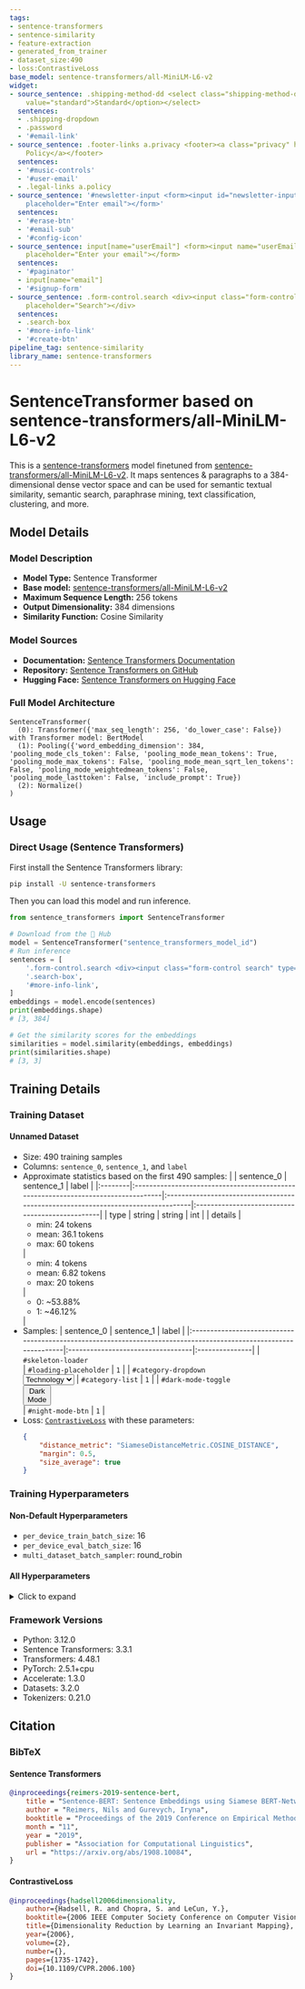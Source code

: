 ```yaml
---
tags:
- sentence-transformers
- sentence-similarity
- feature-extraction
- generated_from_trainer
- dataset_size:490
- loss:ContrastiveLoss
base_model: sentence-transformers/all-MiniLM-L6-v2
widget:
- source_sentence: .shipping-method-dd <select class="shipping-method-dd"><option
    value="standard">Standard</option></select>
  sentences:
  - .shipping-dropdown
  - .password
  - '#email-link'
- source_sentence: .footer-links a.privacy <footer><a class="privacy" href="/privacy">Privacy
    Policy</a></footer>
  sentences:
  - '#music-controls'
  - '#user-email'
  - .legal-links a.policy
- source_sentence: '#newsletter-input <form><input id="newsletter-input" type="email"
    placeholder="Enter email"></form>'
  sentences:
  - '#erase-btn'
  - '#email-sub'
  - '#config-icon'
- source_sentence: input[name="userEmail"] <form><input name="userEmail" type="email"
    placeholder="Enter your email"></form>
  sentences:
  - '#paginator'
  - input[name="email"]
  - '#signup-form'
- source_sentence: .form-control.search <div><input class="form-control search" type="text"
    placeholder="Search"></div>
  sentences:
  - .search-box
  - '#more-info-link'
  - '#create-btn'
pipeline_tag: sentence-similarity
library_name: sentence-transformers
---
```


# SentenceTransformer based on sentence-transformers/all-MiniLM-L6-v2

This is a [sentence-transformers](https://www.SBERT.net) model finetuned from [sentence-transformers/all-MiniLM-L6-v2](https://huggingface.co/sentence-transformers/all-MiniLM-L6-v2). It maps sentences & paragraphs to a 384-dimensional dense vector space and can be used for semantic textual similarity, semantic search, paraphrase mining, text classification, clustering, and more.

## Model Details

### Model Description
- **Model Type:** Sentence Transformer
- **Base model:** [sentence-transformers/all-MiniLM-L6-v2](https://huggingface.co/sentence-transformers/all-MiniLM-L6-v2) <!-- at revision fa97f6e7cb1a59073dff9e6b13e2715cf7475ac9 -->
- **Maximum Sequence Length:** 256 tokens
- **Output Dimensionality:** 384 dimensions
- **Similarity Function:** Cosine Similarity
<!-- - **Training Dataset:** Unknown -->
<!-- - **Language:** Unknown -->
<!-- - **License:** Unknown -->

### Model Sources

- **Documentation:** [Sentence Transformers Documentation](https://sbert.net)
- **Repository:** [Sentence Transformers on GitHub](https://github.com/UKPLab/sentence-transformers)
- **Hugging Face:** [Sentence Transformers on Hugging Face](https://huggingface.co/models?library=sentence-transformers)

### Full Model Architecture

```
SentenceTransformer(
  (0): Transformer({'max_seq_length': 256, 'do_lower_case': False}) with Transformer model: BertModel 
  (1): Pooling({'word_embedding_dimension': 384, 'pooling_mode_cls_token': False, 'pooling_mode_mean_tokens': True, 'pooling_mode_max_tokens': False, 'pooling_mode_mean_sqrt_len_tokens': False, 'pooling_mode_weightedmean_tokens': False, 'pooling_mode_lasttoken': False, 'include_prompt': True})
  (2): Normalize()
)
```

## Usage

### Direct Usage (Sentence Transformers)

First install the Sentence Transformers library:

```bash
pip install -U sentence-transformers
```

Then you can load this model and run inference.
```python
from sentence_transformers import SentenceTransformer

# Download from the 🤗 Hub
model = SentenceTransformer("sentence_transformers_model_id")
# Run inference
sentences = [
    '.form-control.search <div><input class="form-control search" type="text" placeholder="Search"></div>',
    '.search-box',
    '#more-info-link',
]
embeddings = model.encode(sentences)
print(embeddings.shape)
# [3, 384]

# Get the similarity scores for the embeddings
similarities = model.similarity(embeddings, embeddings)
print(similarities.shape)
# [3, 3]
```

<!--
### Direct Usage (Transformers)

<details><summary>Click to see the direct usage in Transformers</summary>

</details>
-->

<!--
### Downstream Usage (Sentence Transformers)

You can finetune this model on your own dataset.

<details><summary>Click to expand</summary>

</details>
-->

<!--
### Out-of-Scope Use

*List how the model may foreseeably be misused and address what users ought not to do with the model.*
-->

<!--
## Bias, Risks and Limitations

*What are the known or foreseeable issues stemming from this model? You could also flag here known failure cases or weaknesses of the model.*
-->

<!--
### Recommendations

*What are recommendations with respect to the foreseeable issues? For example, filtering explicit content.*
-->

## Training Details

### Training Dataset

#### Unnamed Dataset


* Size: 490 training samples
* Columns: <code>sentence_0</code>, <code>sentence_1</code>, and <code>label</code>
* Approximate statistics based on the first 490 samples:
  |         | sentence_0                                                                        | sentence_1                                                                       | label                                           |
  |:--------|:----------------------------------------------------------------------------------|:---------------------------------------------------------------------------------|:------------------------------------------------|
  | type    | string                                                                            | string                                                                           | int                                             |
  | details | <ul><li>min: 24 tokens</li><li>mean: 36.1 tokens</li><li>max: 60 tokens</li></ul> | <ul><li>min: 4 tokens</li><li>mean: 6.82 tokens</li><li>max: 20 tokens</li></ul> | <ul><li>0: ~53.88%</li><li>1: ~46.12%</li></ul> |
* Samples:
  | sentence_0                                                                                                       | sentence_1                        | label          |
  |:-----------------------------------------------------------------------------------------------------------------|:----------------------------------|:---------------|
  | <code>#skeleton-loader <div><div id="skeleton-loader" aria-busy="true"></div></div></code>                       | <code>#loading-placeholder</code> | <code>1</code> |
  | <code>#category-dropdown <select id="category-dropdown"><option value="tech">Technology</option></select></code> | <code>#category-list</code>       | <code>1</code> |
  | <code>#dark-mode-toggle <div><button id="dark-mode-toggle" aria-pressed="false">Dark Mode</button></div></code>  | <code>#night-mode-btn</code>      | <code>1</code> |
* Loss: [<code>ContrastiveLoss</code>](https://sbert.net/docs/package_reference/sentence_transformer/losses.html#contrastiveloss) with these parameters:
  ```json
  {
      "distance_metric": "SiameseDistanceMetric.COSINE_DISTANCE",
      "margin": 0.5,
      "size_average": true
  }
  ```

### Training Hyperparameters
#### Non-Default Hyperparameters

- `per_device_train_batch_size`: 16
- `per_device_eval_batch_size`: 16
- `multi_dataset_batch_sampler`: round_robin

#### All Hyperparameters
<details><summary>Click to expand</summary>

- `overwrite_output_dir`: False
- `do_predict`: False
- `eval_strategy`: no
- `prediction_loss_only`: True
- `per_device_train_batch_size`: 16
- `per_device_eval_batch_size`: 16
- `per_gpu_train_batch_size`: None
- `per_gpu_eval_batch_size`: None
- `gradient_accumulation_steps`: 1
- `eval_accumulation_steps`: None
- `torch_empty_cache_steps`: None
- `learning_rate`: 5e-05
- `weight_decay`: 0.0
- `adam_beta1`: 0.9
- `adam_beta2`: 0.999
- `adam_epsilon`: 1e-08
- `max_grad_norm`: 1
- `num_train_epochs`: 3
- `max_steps`: -1
- `lr_scheduler_type`: linear
- `lr_scheduler_kwargs`: {}
- `warmup_ratio`: 0.0
- `warmup_steps`: 0
- `log_level`: passive
- `log_level_replica`: warning
- `log_on_each_node`: True
- `logging_nan_inf_filter`: True
- `save_safetensors`: True
- `save_on_each_node`: False
- `save_only_model`: False
- `restore_callback_states_from_checkpoint`: False
- `no_cuda`: False
- `use_cpu`: False
- `use_mps_device`: False
- `seed`: 42
- `data_seed`: None
- `jit_mode_eval`: False
- `use_ipex`: False
- `bf16`: False
- `fp16`: False
- `fp16_opt_level`: O1
- `half_precision_backend`: auto
- `bf16_full_eval`: False
- `fp16_full_eval`: False
- `tf32`: None
- `local_rank`: 0
- `ddp_backend`: None
- `tpu_num_cores`: None
- `tpu_metrics_debug`: False
- `debug`: []
- `dataloader_drop_last`: False
- `dataloader_num_workers`: 0
- `dataloader_prefetch_factor`: None
- `past_index`: -1
- `disable_tqdm`: False
- `remove_unused_columns`: True
- `label_names`: None
- `load_best_model_at_end`: False
- `ignore_data_skip`: False
- `fsdp`: []
- `fsdp_min_num_params`: 0
- `fsdp_config`: {'min_num_params': 0, 'xla': False, 'xla_fsdp_v2': False, 'xla_fsdp_grad_ckpt': False}
- `fsdp_transformer_layer_cls_to_wrap`: None
- `accelerator_config`: {'split_batches': False, 'dispatch_batches': None, 'even_batches': True, 'use_seedable_sampler': True, 'non_blocking': False, 'gradient_accumulation_kwargs': None}
- `deepspeed`: None
- `label_smoothing_factor`: 0.0
- `optim`: adamw_torch
- `optim_args`: None
- `adafactor`: False
- `group_by_length`: False
- `length_column_name`: length
- `ddp_find_unused_parameters`: None
- `ddp_bucket_cap_mb`: None
- `ddp_broadcast_buffers`: False
- `dataloader_pin_memory`: True
- `dataloader_persistent_workers`: False
- `skip_memory_metrics`: True
- `use_legacy_prediction_loop`: False
- `push_to_hub`: False
- `resume_from_checkpoint`: None
- `hub_model_id`: None
- `hub_strategy`: every_save
- `hub_private_repo`: None
- `hub_always_push`: False
- `gradient_checkpointing`: False
- `gradient_checkpointing_kwargs`: None
- `include_inputs_for_metrics`: False
- `include_for_metrics`: []
- `eval_do_concat_batches`: True
- `fp16_backend`: auto
- `push_to_hub_model_id`: None
- `push_to_hub_organization`: None
- `mp_parameters`: 
- `auto_find_batch_size`: False
- `full_determinism`: False
- `torchdynamo`: None
- `ray_scope`: last
- `ddp_timeout`: 1800
- `torch_compile`: False
- `torch_compile_backend`: None
- `torch_compile_mode`: None
- `dispatch_batches`: None
- `split_batches`: None
- `include_tokens_per_second`: False
- `include_num_input_tokens_seen`: False
- `neftune_noise_alpha`: None
- `optim_target_modules`: None
- `batch_eval_metrics`: False
- `eval_on_start`: False
- `use_liger_kernel`: False
- `eval_use_gather_object`: False
- `average_tokens_across_devices`: False
- `prompts`: None
- `batch_sampler`: batch_sampler
- `multi_dataset_batch_sampler`: round_robin

</details>

### Framework Versions
- Python: 3.12.0
- Sentence Transformers: 3.3.1
- Transformers: 4.48.1
- PyTorch: 2.5.1+cpu
- Accelerate: 1.3.0
- Datasets: 3.2.0
- Tokenizers: 0.21.0

## Citation

### BibTeX

#### Sentence Transformers
```bibtex
@inproceedings{reimers-2019-sentence-bert,
    title = "Sentence-BERT: Sentence Embeddings using Siamese BERT-Networks",
    author = "Reimers, Nils and Gurevych, Iryna",
    booktitle = "Proceedings of the 2019 Conference on Empirical Methods in Natural Language Processing",
    month = "11",
    year = "2019",
    publisher = "Association for Computational Linguistics",
    url = "https://arxiv.org/abs/1908.10084",
}
```

#### ContrastiveLoss
```bibtex
@inproceedings{hadsell2006dimensionality,
    author={Hadsell, R. and Chopra, S. and LeCun, Y.},
    booktitle={2006 IEEE Computer Society Conference on Computer Vision and Pattern Recognition (CVPR'06)},
    title={Dimensionality Reduction by Learning an Invariant Mapping},
    year={2006},
    volume={2},
    number={},
    pages={1735-1742},
    doi={10.1109/CVPR.2006.100}
}
```

<!--
## Glossary

*Clearly define terms in order to be accessible across audiences.*
-->

<!--
## Model Card Authors

*Lists the people who create the model card, providing recognition and accountability for the detailed work that goes into its construction.*
-->

<!--
## Model Card Contact

*Provides a way for people who have updates to the Model Card, suggestions, or questions, to contact the Model Card authors.*
-->